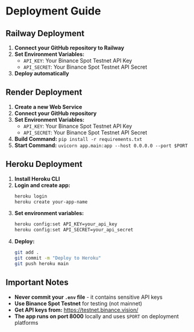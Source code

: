 # Deployment Guide

## Railway Deployment

1. **Connect your GitHub repository to Railway**
2. **Set Environment Variables:**
   - `API_KEY`: Your Binance Spot Testnet API Key
   - `API_SECRET`: Your Binance Spot Testnet API Secret
3. **Deploy automatically**

## Render Deployment

1. **Create a new Web Service**
2. **Connect your GitHub repository**
3. **Set Environment Variables:**
   - `API_KEY`: Your Binance Spot Testnet API Key
   - `API_SECRET`: Your Binance Spot Testnet API Secret
4. **Build Command:** `pip install -r requirements.txt`
5. **Start Command:** `uvicorn app.main:app --host 0.0.0.0 --port $PORT`

## Heroku Deployment

1. **Install Heroku CLI**
2. **Login and create app:**
   ```bash
   heroku login
   heroku create your-app-name
   ```
3. **Set environment variables:**
   ```bash
   heroku config:set API_KEY=your_api_key
   heroku config:set API_SECRET=your_api_secret
   ```
4. **Deploy:**
   ```bash
   git add .
   git commit -m "Deploy to Heroku"
   git push heroku main
   ```

## Important Notes

- **Never commit your `.env` file** - it contains sensitive API keys
- **Use Binance Spot Testnet** for testing (not mainnet)
- **Get API keys from:** https://testnet.binance.vision/
- **The app runs on port 8000** locally and uses `$PORT` on deployment platforms 